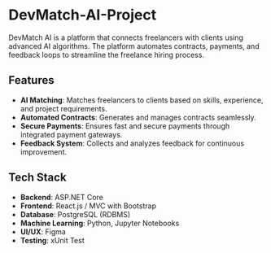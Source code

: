# DevMatch-AI-Project


DevMatch AI is a platform that connects freelancers with clients using advanced AI algorithms. The platform automates contracts, payments, and feedback loops to streamline the freelance hiring process.

## Features

- **AI Matching**: Matches freelancers to clients based on skills, experience, and project requirements.
- **Automated Contracts**: Generates and manages contracts seamlessly.
- **Secure Payments**: Ensures fast and secure payments through integrated payment gateways.
- **Feedback System**: Collects and analyzes feedback for continuous improvement.

## Tech Stack

- **Backend**: ASP.NET Core
- **Frontend**: React.js / MVC with Bootstrap
- **Database**: PostgreSQL (RDBMS)
- **Machine Learning**: Python, Jupyter Notebooks
- **UI/UX**: Figma
- **Testing**: xUnit Test

